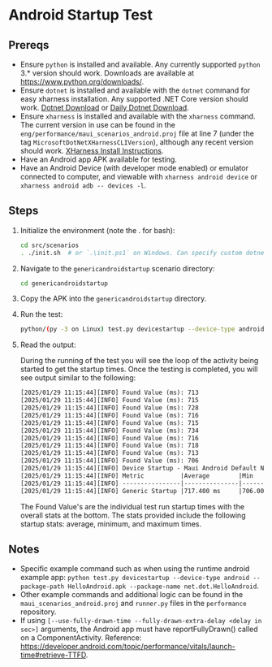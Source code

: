 
# Android Startup Test

## Prereqs

- Ensure `python` is installed and available. Any currently supported `python` 3.* version should work. Downloads are available at https://www.python.org/downloads/.
- Ensure `dotnet` is installed and available with the `dotnet` command for easy xharness installation. Any supported .NET Core version should work. [Dotnet Download](https://dotnet.microsoft.com/en-us/download) or [Daily Dotnet Download](https://github.com/dotnet/sdk/blob/main/documentation/package-table.md).
- Ensure `xharness` is installed and available with the `xharness` command. The current version in use can be found in the `eng/performance/maui_scenarios_android.proj` file at line 7 (under the tag `MicrosoftDotNetXHarnessCLIVersion`), although any recent version should work. [XHarness Install Instructions](https://github.com/dotnet/xharness?tab=readme-ov-file#installation-and-usage).
- Have an Android app APK available for testing.
- Have an Android Device (with developer mode enabled) or emulator connected to computer, and viewable with `xharness android device` or `xharness android adb -- devices -l`.

## Steps

1. Initialize the environment (note the . for bash):

    ```sh
    cd src/scenarios
    . ./init.sh  # or `.\init.ps1` on Windows. Can specify custom dotnet install with -dotnetdir <dir>, but dotnet install should not impact Android Startup testing itself.
    ```

2. Navigate to the `genericandroidstartup` scenario directory:

    ```sh
    cd genericandroidstartup
    ```

3. Copy the APK into the `genericandroidstartup` directory.
4. Run the test:

    ```sh
    python/(py -3 on Linux) test.py devicestartup --device-type android --package-path <path to apk (e.g. .)>/<apkname>.apk --package-name <apk package name> [--disable-animations] [--use-fully-drawn-time --fully-drawn-extra-delay <delay in sec> (**see below for note**)]
    ```

5. Read the output:

    During the running of the test you will see the loop of the activity being started to get the startup times.
    Once the testing is completed, you will see output similar to the following:

    ```txt
    [2025/01/29 11:15:44][INFO] Found Value (ms): 713
    [2025/01/29 11:15:44][INFO] Found Value (ms): 715
    [2025/01/29 11:15:44][INFO] Found Value (ms): 728
    [2025/01/29 11:15:44][INFO] Found Value (ms): 716
    [2025/01/29 11:15:44][INFO] Found Value (ms): 715
    [2025/01/29 11:15:44][INFO] Found Value (ms): 734
    [2025/01/29 11:15:44][INFO] Found Value (ms): 716
    [2025/01/29 11:15:44][INFO] Found Value (ms): 718
    [2025/01/29 11:15:44][INFO] Found Value (ms): 713
    [2025/01/29 11:15:44][INFO] Found Value (ms): 706
    [2025/01/29 11:15:44][INFO] Device Startup - Maui Android Default NoAnimation
    [2025/01/29 11:15:44][INFO] Metric          |Average        |Min            |Max
    [2025/01/29 11:15:44][INFO] ----------------|---------------|---------------|---------------
    [2025/01/29 11:15:44][INFO] Generic Startup |717.400 ms     |706.000 ms     |734.000 ms
    ```

    The Found Value's are the individual test run startup times with the overall stats at the bottom. The stats provided include the following startup stats: average, minimum, and maximum times.

## Notes

- Specific example command such as when using the runtime android example app: `python test.py devicestartup --device-type android --package-path HelloAndroid.apk --package-name net.dot.HelloAndroid`.
- Other example commands and additional logic can be found in the `maui_scenarios_android.proj` and `runner.py` files in the `performance` repository.
- If using `[--use-fully-drawn-time --fully-drawn-extra-delay <delay in sec>]` arguments, the Android app must have reportFullyDrawn() called on a ComponentActivity. Reference: https://developer.android.com/topic/performance/vitals/launch-time#retrieve-TTFD.
